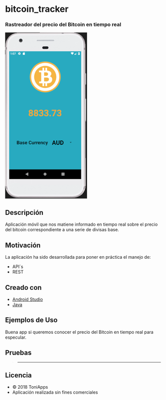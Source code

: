 # bitcoin_tracker
### Rastreador del precio del Bitcoin en tiempo real

<img src="https://github.com/Antonio1138/bitcoin_tracker/blob/master/bitcoin.png"/>

## Descripción
Aplicación móvil que nos matiene informado en tiempo real sobre el precio del bitcoin correspondiente a una serie de divisas base.

## Motivación
La aplicación ha sido desarrollada para poner en práctica el manejo de:
- API´s
- REST

## Creado con
- [Android Studio](https://developer.android.com/studio/)
- [Java](https://www.java.com/es/download/)


## Ejemplos de Uso
Buena app si queremos conocer el precio del Bitcoin en tiempo real para especular.

## Pruebas
>------


## Licencia
- :copyright: 2018 ToniApps
- Aplicación realizada sin fines comerciales
